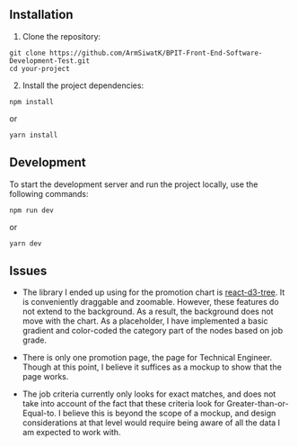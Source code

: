 ## Installation

1. Clone the repository:

```
git clone https://github.com/ArmSiwatK/BPIT-Front-End-Software-Development-Test.git
cd your-project
```

2. Install the project dependencies:

```
npm install
```

or

```
yarn install
```

## Development

To start the development server and run the project locally, use the following commands:

```
npm run dev
```

or

```
yarn dev
```

## Issues

- The library I ended up using for the promotion chart is [react-d3-tree](https://github.com/bkrem/react-d3-tree). It is conveniently draggable and zoomable. However, these features do not extend to the background. As a result, the background does not move with the chart. As a placeholder, I have implemented a basic gradient and color-coded the category part of the nodes based on job grade.

- There is only one promotion page, the page for Technical Engineer. Though at this point, I believe it suffices as a mockup to show that the page works.

- The job criteria currently only looks for exact matches, and does not take into account of the fact that these criteria look for Greater-than-or-Equal-to. I believe this is beyond the scope of a mockup, and design considerations at that level would require being aware of all the data I am expected to work with.
